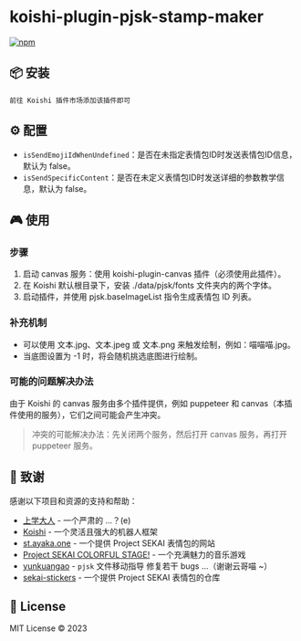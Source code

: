 # koishi-plugin-pjsk-stamp-maker
[![npm](https://img.shields.io/npm/v/koishi-plugin-pjsk-stamp-maker?style=flat-square)](https://www.npmjs.com/package/koishi-plugin-pjsk-stamp-maker)

## 📦 安装
```
前往 Koishi 插件市场添加该插件即可
```
## ⚙️ 配置

- `isSendEmojiIdWhenUndefined`：是否在未指定表情包ID时发送表情包ID信息，默认为 false。
- `isSendSpecificContent`：是否在未定义表情包ID时发送详细的参数教学信息，默认为 false。

## 🎮 使用

### 步骤
1. 启动 canvas 服务：使用 koishi-plugin-canvas 插件（必须使用此插件）。
2. 在 Koishi 默认根目录下，安装 ./data/pjsk/fonts 文件夹内的两个字体。
3. 启动插件，并使用 pjsk.baseImageList 指令生成表情包 ID 列表。

### 补充机制
- 可以使用 文本.jpg、文本.jpeg 或 文本.png 来触发绘制，例如：喵喵喵.jpg。
- 当底图设置为 -1 时，将会随机挑选底图进行绘制。

### 可能的问题解决办法
由于 Koishi 的 canvas 服务由多个插件提供，例如 puppeteer 和 canvas（本插件使用的服务），它们之间可能会产生冲突。

> 冲突的可能解决办法：先关闭两个服务，然后打开 canvas 服务，再打开 puppeteer 服务。

## 🙏 致谢

感谢以下项目和资源的支持和帮助：

- [上学大人](https://www.npmjs.com/~shangxue) - 一个严肃的 ...？(e)
- [Koishi](https://koishi.chat/) - 一个灵活且强大的机器人框架
- [st.ayaka.one](https://st.ayaka.one/) - 一个提供 Project SEKAI 表情包的网站
- [Project SEKAI COLORFUL STAGE!](https://pjsekai.sega.jp/) - 一个充满魅力的音乐游戏
- [yunkuangao](https://github.com/yunkuangao) - `pjsk` 文件移动指导 修复若干 bugs ...（谢谢云哥喵 ~）
- [sekai-stickers](https://github.com/TheOriginalAyaka/sekai-stickers) - 一个提供 Project SEKAI 表情包的仓库

## 📄 License

MIT License © 2023
